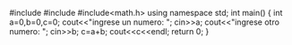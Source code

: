 #include<iostream>
#include<stdlib>
#include<math.h>
using namespace std;
int main()
{
    int a=0,b=0,c=0;
    cout<<"ingrese un numero: ";
    cin>>a;
    cout<<"ingrese otro numero: ";
    cin>>b;
    c=a+b;
    cout<<c<<endl;
     return 0;
}
